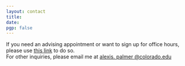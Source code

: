 ```yaml
---
layout: contact
title: 
date: 
pgp: false 
---
```


If you need an advising appointment or want to sign up for office hours, please use <a href=" https://calendly.com/alexis-palmer-boulder" class="highlighted" target="_blank">this link</a> to do so.  <br>
For other inquiries, please email me at 
        <a href="mailto:alexis.palmer@colorado.edu" class="highlighted"> alexis.
            <span style="display: none">i.hate.spam.
            </span>palmer
            <span style="display: none">i.hate.spam.
            </span>@colorado.edu
        </a>
